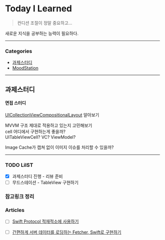 # Today I Learned
> 컨디션 조절이 정말 중요하고...

새로운 지식을 공부하는 능력이 필요하다.

---

### Categories
- [과제스터디](#과제스터디)
- [MoodStation](#무드스테이션)

--- 

## 과제스터디
#### 면접 스터디
[UICollectionViewCompositionalLayout](https://developer.apple.com/documentation/uikit/uicollectionviewcompositionallayout) 알아보기

MVVM 구조 제대로 적용하고 있는지 고민해보기  
cell 어디에서 구현하는게 좋을까?   
UITableViewCell? VC? ViewModel?

Image Cache가 캡쳐 없이 이미지 이슈를 처리할 수 있을까?

--- 

### TODO LiIST
- [x] 과제스터디 진행 - 리뷰 준비
- [ ] 무드스테이션 - TableView 구현하기

### 참고링크 정리

### Articles
- [ ] [Swift Protocol 적재적소에 사용하기](https://academy.realm.io/kr/posts/understanding-swift-protocol/)
- [ ] [간편하게 서버 데이터를 로딩하는 Fetcher, Swift로 구현하기](https://engineering.linecorp.com/ko/blog/introduce-android-fetcher-swift-implementation/?utm_source=newsletter_external&utm_medium=devrel) 

